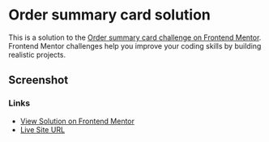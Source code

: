 # Order summary card solution

This is a solution to the [Order summary card challenge on Frontend Mentor](https://www.frontendmentor.io/challenges/order-summary-component-QlPmajDUj). Frontend Mentor challenges help you improve your coding skills by building realistic projects.

## Screenshot

<!-- TODO: add website screenshot here -->

### Links

- [View Solution on Frontend Mentor](https://your-solution-url.com)
- [Live Site URL](https://order-summary-0x.netlify.app)
